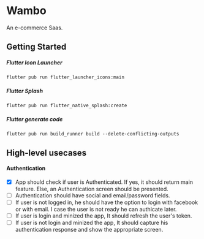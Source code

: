 # Wambo

An e-commerce Saas.

## Getting Started
##### Flutter Icon Launcher
`flutter pub run flutter_launcher_icons:main` 
##### Flutter Splash
`flutter pub run flutter_native_splash:create`
##### Flutter generate code
`flutter pub run build_runner build --delete-conflicting-outputs`

## High-level usecases
#### Authentication
* [X] App should check if user is Authenticated. If yes, it should return main feature. Else, an Authentication screen should be presented.
* [ ] Authentication should have social and email/password fields.
* [ ] If user is not logged in, he should have the option to login with facebook or with email. I case the user is not ready he can authicate later.
* [ ] If user is login and minized the app, It should refresh the user's token.
* [ ] If user is not login and minized the app, It should capture his authentication response and show the appropriate screen.

